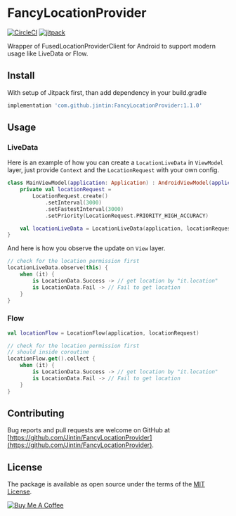 # FancyLocationProvider

[![CircleCI](https://circleci.com/gh/Jintin/FancyLocationProvider.svg?style=shield)](https://circleci.com/gh/Jintin/FancyLocationProvider)
[![jitpack](https://jitpack.io/v/Jintin/FancyLocationProvider.svg)](https://jitpack.io/#Jintin/FancyLocationProvider)

Wrapper of FusedLocationProviderClient for Android to support modern usage like LiveData or Flow.

## Install

With setup of Jitpack first, than add dependency in your build.gradle
```groovy
implementation 'com.github.jintin:FancyLocationProvider:1.1.0'
```

## Usage

### LiveData
Here is an example of how you can create a `LocationLiveData` in `ViewModel` layer, just provide `Context` and the `LocationRequest` with your own config.
```kotlin
class MainViewModel(application: Application) : AndroidViewModel(application) {
    private val locationRequest =
        LocationRequest.create()
            .setInterval(3000)
            .setFastestInterval(3000)
            .setPriority(LocationRequest.PRIORITY_HIGH_ACCURACY)

    val locationLiveData = LocationLiveData(application, locationRequest)
}
```
And here is how you observe the update on `View` layer.
```kotlin
// check for the location permission first
locationLiveData.observe(this) {
    when (it) {
        is LocationData.Success -> // get location by "it.location"
        is LocationData.Fail -> // Fail to get location
    }
}

```

### Flow

```kotlin
val locationFlow = LocationFlow(application, locationRequest)

// check for the location permission first
// should inside coroutine
locationFlow.get().collect {
    when (it) {
        is LocationData.Success -> // get location by "it.location"
        is LocationData.Fail -> // Fail to get location
    }
}

```

## Contributing
Bug reports and pull requests are welcome on GitHub at [https://github.com/Jintin/FancyLocationProvider](https://github.com/Jintin/FancyLocationProvider).

## License
The package is available as open source under the terms of the [MIT License](http://opensource.org/licenses/MIT).

[![Buy Me A Coffee](https://www.buymeacoffee.com/assets/img/custom_images/orange_img.png)](https://www.buymeacoffee.com/jintin)

